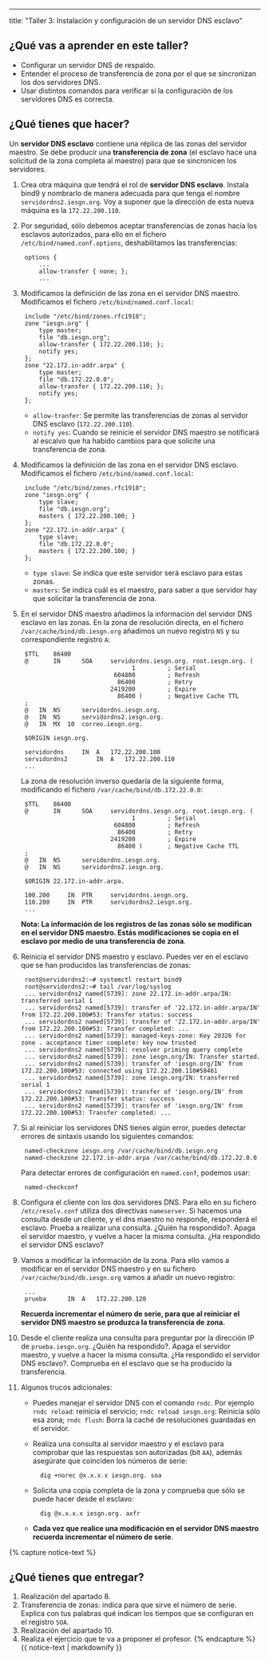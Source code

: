 ---
title: "Taller 3: Instalación y configuración de un servidor DNS esclavo"

## ¿Qué vas a aprender en este taller?

* Configurar un servidor DNS de respaldo.
* Entender el proceso de transferencia de zona por el que se sincronizan los dos servidores DNS.
* Usar distintos comandos para verificar si la configuración de los servidores DNS es correcta.

## ¿Qué tienes que hacer?

Un **servidor DNS esclavo** contiene una réplica de las zonas del servidor maestro. Se debe producir una **transferencia de zona** (el esclavo hace una solicitud de la zona completa al maestro) para que se sincronicen los servidores.


1. Crea otra máquina que tendrá el rol de **servidor DNS esclavo**. Instala bind9 y nombrarlo de manera adecuada para que tenga el nombre `servidordns2.iesgn.org`. Voy a suponer que la dirección de esta nueva máquina es la `172.22.200.110`.
2. Por seguridad, sólo debemos aceptar transferencias de zonas hacía los esclavos autorizados, para ello en el fichero `/etc/bind/named.conf.options`, deshabilitamos las transferencias:

		options {
			...
			allow-transfer { none; };
			...

3. Modificamos la definición de las zona en el servidor DNS maestro. Modificamos el fichero `/etc/bind/named.conf.local`:

		include "/etc/bind/zones.rfc1918";
		zone "iesgn.org" {
			type master;
			file "db.iesgn.org";
			allow-transfer { 172.22.200.110; };
			notify yes;
		};
		zone "22.172.in-addr.arpa" {
			type master;
			file "db.172.22.0.0";
			allow-transfer { 172.22.200.110; };
			notify yes;
		};

	* `allow-tranfer`: Se permite las transferencias de zonas al servidor DNS esclavo (`172.22.200.110`).
	* `notify yes`: Cuando se reinicie el servidor DNS maestro se notificará al escalvo que ha habido cambios para que solicite una transferencia de zona.

4. Modificamos la definición de las zona en el servidor DNS esclavo. Modificamos el fichero `/etc/bind/named.conf.local`:

		include "/etc/bind/zones.rfc1918";
		zone "iesgn.org" {
			type slave;
			file "db.iesgn.org";
			masters { 172.22.200.100; }
		};
		zone "22.172.in-addr.arpa" {
			type slave;
			file "db.172.22.0.0";
			masters { 172.22.200.100; }
		};	

	* `type slave`: Se indica que este servidor será esclavo para estas zonas.
	* `masters`: Se indica cuál es el maestro, para saber a que servidor hay que solicitar la transferencia de zona.

5. En el servidor DNS maestro añadimos la información del servidor DNS esclavo en las zonas. En la zona de resolución directa, en el fichero `/var/cache/bind/db.iesgn.org` añadimos un nuevo registro `NS` y su correspondiente registro `A`:

		$TTL    86400
		@       IN      SOA     servidordns.iesgn.org. root.iesgn.org. (
		                              1         ; Serial
		                         604800         ; Refresh
		                          86400         ; Retry
		                        2419200         ; Expire
		                          86400 )       ; Negative Cache TTL
		;
		@	IN	NS		servidordns.iesgn.org.
		@	IN	NS		servidordns2.iesgn.org.
		@	IN	MX	10	correo.iesgn.org.

		$ORIGIN iesgn.org.

		servidordns		IN	A	172.22.200.100
		servidordns2		IN	A	172.22.200.110
		...

	La zona de resolución inverso quedaría de la siguiente forma, modificando el fichero `/var/cache/bind/db.172.22.0.0`:

		$TTL    86400
		@       IN      SOA     servidordns.iesgn.org. root.iesgn.org. (
		                              1         ; Serial
		                         604800         ; Refresh
		                          86400         ; Retry
		                        2419200         ; Expire
		                          86400 )       ; Negative Cache TTL
		;
		@	IN	NS		servidordns.iesgn.org.
		@	IN	NS		servidordns2.iesgn.org.
	
		$ORIGIN 22.172.in-addr.arpa.

		100.200		IN	PTR		servidordns.iesgn.org.
		110.200		IN	PTR		servidordns2.iesgn.org.
		...

	**Nota: La información de los registros de las zonas sólo se modifican en el servidor DNS maestro. Estás modificaciones se copia en el esclavo por medio de una transferencia de zona**.

6. Reinicia el servidor DNS maestro y esclavo. Puedes ver en el esclavo que se han producidos las transferencias de zonas:


		root@servidordns2:~# systemctl restart bind9
		root@servidordns2:~# tail /var/log/syslog
		... servidordns2 named[5739]: zone 22.172.in-addr.arpa/IN: transferred serial 1
		... servidordns2 named[5739]: transfer of '22.172.in-addr.arpa/IN' from 172.22.200.100#53: Transfer status: success
		... servidordns2 named[5739]: transfer of '22.172.in-addr.arpa/IN' from 172.22.200.100#53: Transfer completed: ...
		... servidordns2 named[5739]: managed-keys-zone: Key 20326 for zone . acceptance timer complete: key now trusted
		... servidordns2 named[5739]: resolver priming query complete
		... servidordns2 named[5739]: zone iesgn.org/IN: Transfer started.
		... servidordns2 named[5739]: transfer of 'iesgn.org/IN' from 172.22.200.100#53: connected using 172.22.200.110#58461
		... servidordns2 named[5739]: zone iesgn.org/IN: transferred serial 1
		... servidordns2 named[5739]: transfer of 'iesgn.org/IN' from 172.22.200.100#53: Transfer status: success
		... servidordns2 named[5739]: transfer of 'iesgn.org/IN' from 172.22.200.100#53: Transfer completed: ...

7. Si al reiniciar los servidores DNS tienes algún error, puedes detectar errores de sintaxis usando los siguientes comandos:

		named-checkzone iesgn.org /var/cache/bind/db.iesgn.org
		named-checkzone 22.172.in-addr.arpa /var/cache/bind/db.172.22.0.0

	Para detectar errores de configuración en `named.conf`, podemos usar:

		named-checkconf

8. Configura el cliente con los dos servidores DNS. Para ello en su fichero `/etc/resolv.conf` utiliza dos directivas `nameserver`. Si hacemos una consulta desde un cliente, y el dns maestro no responde, responderá el esclavo. Prueba a realizar una consulta. ¿Quién ha respondido?. Apaga el servidor maestro, y vuelve a hacer la misma consulta. ¿Ha respondido el servidor DNS esclavo?

9. Vamos a modificar la información de la zona. Para ello vamos a modificar en el servidor DNS maestro y en su fichero `/var/cache/bind/db.iesgn.org` vamos a añadir un nuevo registro:

		...
		prueba		IN	A	172.22.200.120

	**Recuerda incrementar el número de serie, para que al reiniciar el servidor DNS maestro se produzca la transferencia de zona.**
	

10. Desde el cliente realiza una consulta para preguntar por la dirección IP de `prueba.iesgn.org`. ¿Quién ha respondido?. Apaga el servidor maestro, y vuelve a hacer la misma consulta. ¿Ha respondido el servidor DNS esclavo?. Comprueba en el esclavo que se ha producido la transferencia.

11. Algunos trucos adicionales:

	* Puedes manejar el servidor DNS con el comando `rndc`. Por ejemplo `rndc reload`: reinicia el servicio; `rndc reload iesgn.org`: Reinicia sólo esa zona; `rndc flush`: Borra la caché de resoluciones guardadas en el servidor.
	* Realiza una consulta al servidor maestro y el esclavo para comprobar que las respuestas son autorizadas (bit `AA`), además asegúrate que coinciden los números de serie:

			dig +norec @x.x.x.x iesgn.org. soa
		
	* Solicita una copia completa de la zona y comprueba que sólo se puede hacer desde el esclavo:

			dig @x.x.x.x iesgn.org. axfr
	* **Cada vez que realice una modificación en el servidor DNS maestro recuerda incrementar el número de serie**.

{% capture notice-text %}	
## ¿Qué tienes que entregar?

1. Realización del apartado 8.
2. Transferencia de zonas: indica para que sirve el número de serie. Explica con tus palabras qué indican los tiempos que se configuran en el registro `SOA`.
3. Realización del apartado 10.
4. Realiza el ejercicio que te va a proponer el profesor.
{% endcapture %}<div class="notice--info">{{ notice-text | markdownify }}</div>
		
